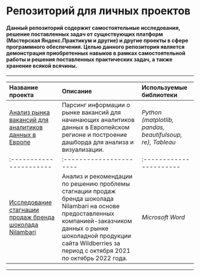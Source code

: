 # Репозиторий для личных проектов
#### Данный репозиторий содержит самостоятельные исследования, решение поставленных задач от существующих платформ (Мастерская Яндекс.Практикум и другие) и другие проекты в сфере программного обеспечения. Целью данного репозитория является демонстрация приобретенных навыков в рамках самостоятельной работы и решения поставленных практических задач, а также хранение всякой всячины.
___

| Название проекта | Описание | Используемые библиотеки |
| :---------------------- | :---------------------- | :---------------------- |
| [Анализ рынка вакансий для аналитиков данных в Европе](linkedin_parsing_analyst_jobs) | Парсинг информации о рынке вакансий для начинающих аналитиков данных в Европейском регионе и построение дашборда для анализа и визуализации. | *Python (matplotlib, pandas, beautifulsoup, re), Tableau*| 
| :---------------------- | :---------------------- | :---------------------- |
| [Исследование стагнации продаж бренда шоколада Nilambari](nilambari_chocolade_market_analysis) | Анализ и рекомендации по решению проблемы стагнации продаж бренда шоколада Nilambari на основе предоставленных компанией-заказчиком данных о рынке шоколадной продукции сайта Wildberries за период с октября 2021 по октябрь 2022 года. | *Microsoft Word*| 
___

